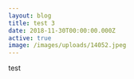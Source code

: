 ```yaml
---
layout: blog
title: test 3
date: 2018-11-30T00:00:00.000Z
active: true
image: /images/uploads/14052.jpeg
---
```

test
